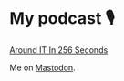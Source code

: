 # My podcast 🎙

[Around IT In 256 Seconds](https://nurkiewicz.com/)

Me on [Mastodon](https://mastodon.social/@nurkiewicz).
